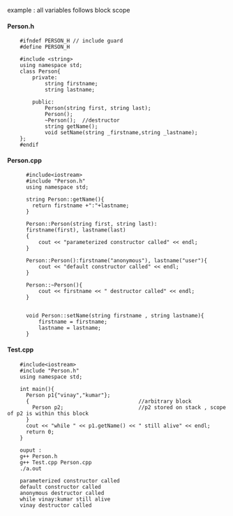 example : all variables follows block scope

#### Person.h
        #ifndef PERSON_H // include guard
        #define PERSON_H

        #include <string>
        using namespace std;
        class Person{
            private:
                string firstname;
                string lastname;

            public:
                Person(string first, string last);
                Person();
                ~Person();  //destructor
                string getName();
                void setName(string _firstname,string _lastname);
        };
        #endif
        
#### Person.cpp

          #include<iostream>
          #include "Person.h"
          using namespace std;

          string Person::getName(){
            return firstname +":"+lastname;
          }

          Person::Person(string first, string last):
          firstname(first), lastname(last)
          {
              cout << "parameterized constructor called" << endl;
          }

          Person::Person():firstname("anonymous"), lastname("user"){
              cout << "default constructor called" << endl;
          }

          Person::~Person(){
              cout << firstname << " destructor called" << endl;
          }


          void Person::setName(string firstname , string lastname){
              firstname = firstname;
              lastname = lastname;
          }        
          
#### Test.cpp
        
        #include<iostream>
        #include "Person.h"
        using namespace std;

        int main(){
          Person p1{"vinay","kumar"};
          {                                   //arbitrary block
            Person p2;                        //p2 stored on stack , scope of p2 is within this block
          }
          cout << "while " << p1.getName() << " still alive" << endl;
          return 0;
        }
        
        ouput :
        g++ Person.h
        g++ Test.cpp Person.cpp
        ./a.out
        
        parameterized constructor called
        default constructor called
        anonymous destructor called
        while vinay:kumar still alive
        vinay destructor called
      
